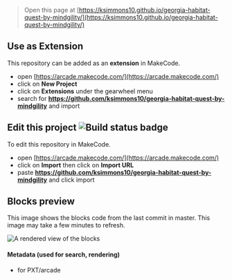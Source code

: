  


> Open this page at [https://ksimmons10.github.io/georgia-habitat-quest-by-mindgility/](https://ksimmons10.github.io/georgia-habitat-quest-by-mindgility/)

## Use as Extension

This repository can be added as an **extension** in MakeCode.

* open [https://arcade.makecode.com/](https://arcade.makecode.com/)
* click on **New Project**
* click on **Extensions** under the gearwheel menu
* search for **https://github.com/ksimmons10/georgia-habitat-quest-by-mindgility** and import

## Edit this project ![Build status badge](https://github.com/ksimmons10/georgia-habitat-quest-by-mindgility/workflows/MakeCode/badge.svg)

To edit this repository in MakeCode.

* open [https://arcade.makecode.com/](https://arcade.makecode.com/)
* click on **Import** then click on **Import URL**
* paste **https://github.com/ksimmons10/georgia-habitat-quest-by-mindgility** and click import

## Blocks preview

This image shows the blocks code from the last commit in master.
This image may take a few minutes to refresh.

![A rendered view of the blocks](https://github.com/ksimmons10/georgia-habitat-quest-by-mindgility/raw/master/.github/makecode/blocks.png)

#### Metadata (used for search, rendering)

* for PXT/arcade
<script src="https://makecode.com/gh-pages-embed.js"></script><script>makeCodeRender("{{ site.makecode.home_url }}", "{{ site.github.owner_name }}/{{ site.github.repository_name }}");</script>
